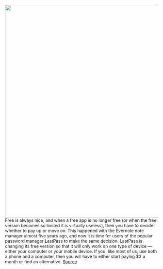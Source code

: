 <img src='https://cdn.vox-cdn.com/thumbor/5ISZeojZPu_21bZVpmF-mWon_7I=/0x0:1000x750/1200x800/filters:focal(420x295:580x455)/cdn.vox-cdn.com/uploads/chorus_image/image/68825517/shutterstock_71973916.0.jpg' width='700px' /><br/>
Free is always nice, and when a free app is no longer free (or when the free version becomes so limited it is virtually useless), then you have to decide whether to pay up or move on. This happened with the Evernote note manager almost five years ago, and now it is time for users of the popular password manager LastPass to make the same decision. LastPass is changing its free version so that it will only work on one type of device — either your computer or your mobile device. If you, like most of us, use both a phone and a computer, then you will have to either start paying $3 a month or find an alternative.
<a href='https://www.theverge.com/22285499/password-manager-lastpass-free-bitwarden-zoho'> Source <a/>